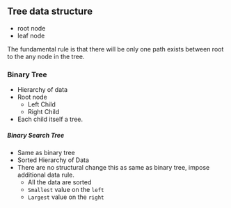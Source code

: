 ## Tree data structure
 - root node
 - leaf node
 
 The fundamental rule is that there will be only one path exists between root to the any node in the tree.
 
 ### Binary Tree
   - Hierarchy of data
   - Root node
      - Left Child 
      - Right Child
   - Each child itself a tree.
 
 ##### Binary Search Tree
 
   - Same as binary tree
   - Sorted Hierarchy of Data 
   - There are no structural change this as same as binary tree, impose additional data rule.
       - All the data are sorted
       - `Smallest` value on the `left`
       - `Largest` value on the `right`
        
 
